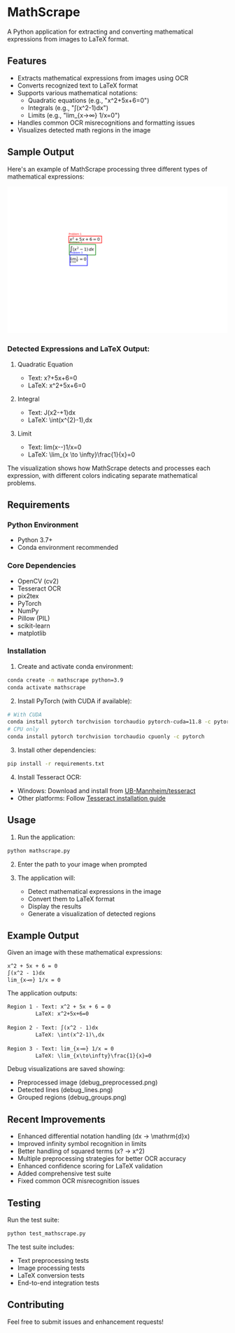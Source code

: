 # MathScrape

A Python application for extracting and converting mathematical expressions from images to LaTeX format.

## Features

- Extracts mathematical expressions from images using OCR
- Converts recognized text to LaTeX format
- Supports various mathematical notations:
  - Quadratic equations (e.g., "x^2+5x+6=0")
  - Integrals (e.g., "∫(x^2-1)dx")
  - Limits (e.g., "lim_{x→∞} 1/x=0")
- Handles common OCR misrecognitions and formatting issues
- Visualizes detected math regions in the image

## Sample Output

Here's an example of MathScrape processing three different types of mathematical expressions:

![Math Problem Detection](visualization.png)

### Detected Expressions and LaTeX Output:

1. Quadratic Equation
   - Text: x?+5x+6=0
   - LaTeX: x^2+5x+6=0

2. Integral
   - Text: J(x2-+1)dx
   - LaTeX: \int(x^{2}-1)\,dx

3. Limit
   - Text: lim(x--)1/x=0
   - LaTeX: \lim_{x \to \infty}\frac{1}{x}=0

The visualization shows how MathScrape detects and processes each expression, with different colors indicating separate mathematical problems.

## Requirements

### Python Environment
- Python 3.7+
- Conda environment recommended

### Core Dependencies
- OpenCV (cv2)
- Tesseract OCR
- pix2tex
- PyTorch
- NumPy
- Pillow (PIL)
- scikit-learn
- matplotlib

### Installation

1. Create and activate conda environment:
```bash
conda create -n mathscrape python=3.9
conda activate mathscrape
```

2. Install PyTorch (with CUDA if available):
```bash
# With CUDA
conda install pytorch torchvision torchaudio pytorch-cuda=11.8 -c pytorch -c nvidia
# CPU only
conda install pytorch torchvision torchaudio cpuonly -c pytorch
```

3. Install other dependencies:
```bash
pip install -r requirements.txt
```

4. Install Tesseract OCR:
- Windows: Download and install from [UB-Mannheim/tesseract](https://github.com/UB-Mannheim/tesseract/wiki)
- Other platforms: Follow [Tesseract installation guide](https://github.com/tesseract-ocr/tesseract)

## Usage

1. Run the application:
```bash
python mathscrape.py
```

2. Enter the path to your image when prompted

3. The application will:
   - Detect mathematical expressions in the image
   - Convert them to LaTeX format
   - Display the results
   - Generate a visualization of detected regions

## Example Output

Given an image with these mathematical expressions:
```
x^2 + 5x + 6 = 0
∫(x^2 - 1)dx
lim_{x→∞} 1/x = 0
```

The application outputs:
```
Region 1 - Text: x^2 + 5x + 6 = 0
         LaTeX: x^2+5x+6=0

Region 2 - Text: ∫(x^2 - 1)dx
         LaTeX: \int(x^2-1)\,dx

Region 3 - Text: lim_{x→∞} 1/x = 0
         LaTeX: \lim_{x\to\infty}\frac{1}{x}=0
```

Debug visualizations are saved showing:
- Preprocessed image (debug_preprocessed.png)
- Detected lines (debug_lines.png)
- Grouped regions (debug_groups.png)

## Recent Improvements

- Enhanced differential notation handling (dx → \mathrm{d}x)
- Improved infinity symbol recognition in limits
- Better handling of squared terms (x? → x^2)
- Multiple preprocessing strategies for better OCR accuracy
- Enhanced confidence scoring for LaTeX validation
- Added comprehensive test suite
- Fixed common OCR misrecognition issues

## Testing

Run the test suite:
```bash
python test_mathscrape.py
```

The test suite includes:
- Text preprocessing tests
- Image processing tests
- LaTeX conversion tests
- End-to-end integration tests

## Contributing

Feel free to submit issues and enhancement requests!
